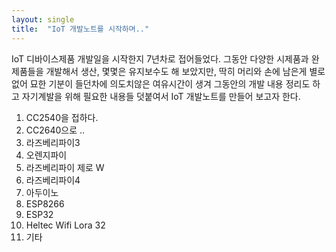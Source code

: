 ```yaml
---
layout: single
title:  "IoT 개발노트를 시작하며.."
---
```


IoT 디바이스제품 개발일을 시작한지 7년차로 접어들었다.
그동안 다양한 시제품과 완제품들을 개발해서 생산, 몇몇은 유지보수도 해 보았지만,
딱히 머리와 손에 남은게 별로 없어 묘한 기분이 들던차에 의도치않은 여유시간이 생겨
그동안의 개발 내용 정리도 하고 자기계발을 위해 필요한 내용들 덧붙여서 IoT 개발노트를
만들어 보고자 한다. 

  1. CC2540을 접하다.
  2. CC2640으로 ..
  3. 라즈베리파이3
  4. 오렌지파이
  5. 라즈베리파이 제로 W
  6. 라즈베리파이4
  7. 아두이노
  8. ESP8266
  9. ESP32
  10. Heltec Wifi Lora 32
  11. 기타
